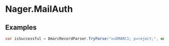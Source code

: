 # Nager.MailAuth

## Examples
```cs
var isSuccessful = DmarcRecordParser.TryParse("v=DMARC1; p=reject;", out var dmarcDataFragment);
```
